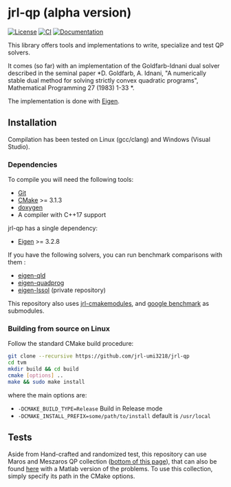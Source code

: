 jrl-qp (alpha version)
======================

[![License](https://img.shields.io/badge/License-BSD%203--Clause-green.svg)](https://opensource.org/licenses/BSD-3-Clause)
[![CI](https://github.com/jrl-umi3218/jrl-qp/workflows/CI%20of%20jrl-qp/badge.svg?branch=master)](https://github.com/jrl-umi3218/jrl-qp/actions?query=workflow%3A%22CI+of+jrl-qp%22)
[![Documentation](https://img.shields.io/badge/doxygen-online-brightgreen?logo=read-the-docs&style=flat)](http://jrl-umi3218.github.io/jrl-qp/doxygen/HEAD/index.html)

This library offers tools and implementations to write, specialize and test QP solvers.

It comes (so far) with an implementation of the Goldfarb-Idnani dual solver described in the seminal paper *D. Goldfarb, A. Idnani, "A numerically stable dual method for solving strictly convex quadratic programs", Mathematical Programming 27 (1983) 1-33 *.

The implementation is done with [Eigen](http://eigen.tuxfamily.org/index.php?title=Main_Page).


Installation
-------------
Compilation has been tested on Linux (gcc/clang) and Windows (Visual Studio).

### Dependencies

To compile you will need the following tools:

 * [Git](https://git-scm.com/)
 * [CMake](https://cmake.org/) >= 3.1.3
 * [doxygen](http://www.doxygen.org)
 * A compiler with C++17 support

jrl-qp has a single dependency:
 * [Eigen](http://eigen.tuxfamily.org/index.php?title=Main_Page) >= 3.2.8

If you have the following solvers, you can run benchmark comparisons with them :
 * [eigen-qld](https://github.com/jrl-umi3218/eigen-qld)
 * [eigen-quadprog](https://github.com/jrl-umi3218/eigen-quadprog)
 * [eigen-lssol](git@gite.lirmm.fr:multi-contact/eigen-lssol.git) (private repository)


This repository also uses [jrl-cmakemodules](https://github.com/jrl-umi3218/jrl-cmakemodules), and [google benchmark](https://github.com/google/benchmark) as submodules.

### Building from source on Linux

Follow the standard CMake build procedure:

```sh
git clone --recursive https://github.com/jrl-umi3218/jrl-qp
cd tvm
mkdir build && cd build
cmake [options] ..
make && sudo make install
```

where the main options are:
 * `-DCMAKE_BUILD_TYPE=Release` Build in Release mode
 * `-DCMAKE_INSTALL_PREFIX=some/path/to/install` default is `/usr/local`


Tests
-----
Aside from Hand-crafted and randomized test, this repository can use Maros and Meszaros QP collection ([bottom of this page](http://www.doc.ic.ac.uk/~im/)), that can also be found [here](https://github.com/YimingYAN/QP-Test-Problems) with a Matlab version of the problems.
To use this collection, simply specify its path in the CMake options.
